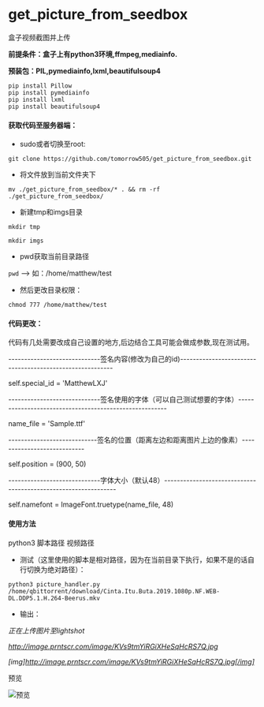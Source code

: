 # get_picture_from_seedbox
盒子视频截图并上传

**前提条件：盒子上有python3环境,ffmpeg,mediainfo.**

**预装包：PIL,pymediainfo,lxml,beautifulsoup4**

```
pip install Pillow
pip install pymediainfo
pip install lxml
pip install beautifulsoup4
```


#### 获取代码至服务器端：

+ sudo或者切换至root: 

`git clone https://github.com/tomorrow505/get_picture_from_seedbox.git`

+ 将文件放到当前文件夹下

`mv ./get_picture_from_seedbox/* . && rm -rf ./get_picture_from_seedbox/`

+ 新建tmp和imgs目录

`mkdir tmp`

`mkdir imgs`

+ pwd获取当前目录路径

`pwd` --> 如：/home/matthew/test

+ 然后更改目录权限：

`chmod 777 /home/matthew/test`

#### 代码更改：

代码有几处需要改成自己设置的地方,后边结合工具可能会做成参数,现在测试用。

-----------------------------签名内容(修改为自己的id)---------------------------------------------------------

self.special_id = 'MatthewLXJ'

-----------------------------签名使用的字体（可以自己测试想要的字体）-------------------------------------------------------

name_file = 'Sample.ttf' 

----------------------------签名的位置（距离左边和距离图片上边的像素）----------------------------

self.position = (900, 50)

-----------------------------字体大小（默认48）---------------------------------------------------------------

self.namefont = ImageFont.truetype(name_file, 48)


#### 使用方法

python3 脚本路径 视频路径

+ 测试（这里使用的脚本是相对路径，因为在当前目录下执行，如果不是的话自行切换为绝对路径）：

`python3 picture_handler.py /home/qbittorrent/download/Cinta.Itu.Buta.2019.1080p.NF.WEB-DL.DDP5.1.H.264-Beerus.mkv`

+ 输出：

*正在上传图片至lightshot*

*http://image.prntscr.com/image/KVs9tmYiRGiXHeSqHcRS7Q.jpg*

*[img]http://image.prntscr.com/image/KVs9tmYiRGiXHeSqHcRS7Q.jpg[/img]*

预览

![预览](http://image.prntscr.com/image/KVs9tmYiRGiXHeSqHcRS7Q.jpg)

